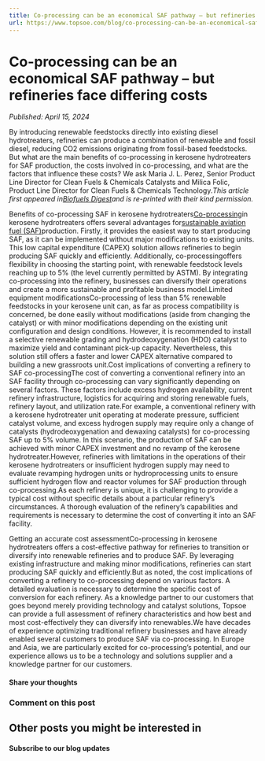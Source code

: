 ```yaml
---
title: Co-processing can be an economical SAF pathway – but refineries face differing costs
url: https://www.topsoe.com/blog/co-processing-can-be-an-economical-saf-pathway-but-refineries-face-differing-costs#main-content
---
```


# Co-processing can be an economical SAF pathway – but refineries face differing costs

*Published: April 15, 2024*

By introducing renewable feedstocks directly into existing diesel hydrotreaters, refineries can produce a combination of renewable and fossil diesel, reducing CO2 emissions originating from fossil-based feedstocks. But what are the main benefits of co-processing in kerosene hydrotreaters for SAF production, the costs involved in co-processing, and what are the factors that influence these costs? We ask Maria J. L. Perez, Senior Product Line Director for Clean Fuels & Chemicals Catalysts and Milica Folic, Product Line Director for Clean Fuels & Chemicals Technology.*This article first appeared in[Biofuels Digest](https://www.biofuelsdigest.com/bdigest/2024/03/24/co-processing-promises-a-cost-efficient-saf-pathway-but-not-all-refineries-face-equal-costs/)and is re-printed with their kind permission.*

Benefits of co-processing SAF in kerosene hydrotreaters[Co-processing](/co-processing-for-kerosene-hydrotreating?hsCtaTracking=95ed5772-97a1-4cd8-8664-e8f48c7f03eb%7Cc95fd00b-b4d1-40b3-a03a-ec674cc06b75)in kerosene hydrotreaters offers several advantages for[sustainable aviation fuel (SAF)](/sustainable-aviation-fuel)production. Firstly, it provides the easiest way to start producing SAF, as it can be implemented without major modifications to existing units. This low capital expenditure (CAPEX) solution allows refineries to begin producing SAF quickly and efficiently. Additionally, co-processing[](/co-processing-for-kerosene-hydrotreating?hsCtaTracking=95ed5772-97a1-4cd8-8664-e8f48c7f03eb%7Cc95fd00b-b4d1-40b3-a03a-ec674cc06b75)offers flexibility in choosing the starting point, with renewable feedstock levels reaching up to 5% (the level currently permitted by ASTM). By integrating co-processing into the refinery, businesses can diversify their operations and create a more sustainable and profitable business model.Limited equipment modificationsCo-processing of less than 5% renewable feedstocks in your kerosene unit can, as far as process compatibility is concerned, be done easily without modifications (aside from changing the catalyst) or with minor modifications depending on the existing unit configuration and design conditions. However, it is recommended to install a selective renewable grading and hydrodeoxygenation (HDO) catalyst to maximize yield and contaminant pick-up capacity. Nevertheless, this solution still offers a faster and lower CAPEX alternative compared to building a new grassroots unit.Cost implications of converting a refinery to SAF co-processingThe cost of converting a conventional refinery into an SAF facility through co-processing can vary significantly depending on several factors. These factors include excess hydrogen availability, current refinery infrastructure, logistics for acquiring and storing renewable fuels, refinery layout, and utilization rate.For example, a conventional refinery with a kerosene hydrotreater unit operating at moderate pressure, sufficient catalyst volume, and excess hydrogen supply may require only a change of catalysts (hydrodeoxygenation and dewaxing catalysts) for co-processing SAF up to 5% volume. In this scenario, the production of SAF can be achieved with minor CAPEX investment and no revamp of the kerosene hydrotreater.However, refineries with limitations in the operations of their kerosene hydrotreaters or insufficient hydrogen supply may need to evaluate revamping hydrogen units or hydroprocessing units to ensure sufficient hydrogen flow and reactor volumes for SAF production through co-processing.As each refinery is unique, it is challenging to provide a typical cost without specific details about a particular refinery’s circumstances. A thorough evaluation of the refinery’s capabilities and requirements is necessary to determine the cost of converting it into an SAF facility.

Getting an accurate cost assessmentCo-processing in kerosene hydrotreaters offers a cost-effective pathway for refineries to transition or diversify into renewable refineries and to produce SAF. By leveraging existing infrastructure and making minor modifications, refineries can start producing SAF quickly and efficiently.But as noted, the cost implications of converting a refinery to co-processing depend on various factors. A detailed evaluation is necessary to determine the specific cost of conversion for each refinery. As a knowledge partner to our customers that goes beyond merely providing technology and catalyst solutions, Topsoe can provide a full assessment of refinery characteristics and how best and most cost-effectively they can diversify into renewables.We have decades of experience optimizing traditional refinery businesses and have already enabled several customers to produce SAF via co-processing. In Europe and Asia, we are particularly excited for co-processing’s potential, and our experience allows us to be a technology and solutions supplier and a knowledge partner for our customers.

#### Share your thoughts

### Comment on this post

## Other posts you might be interested in

#### Subscribe to our blog updates